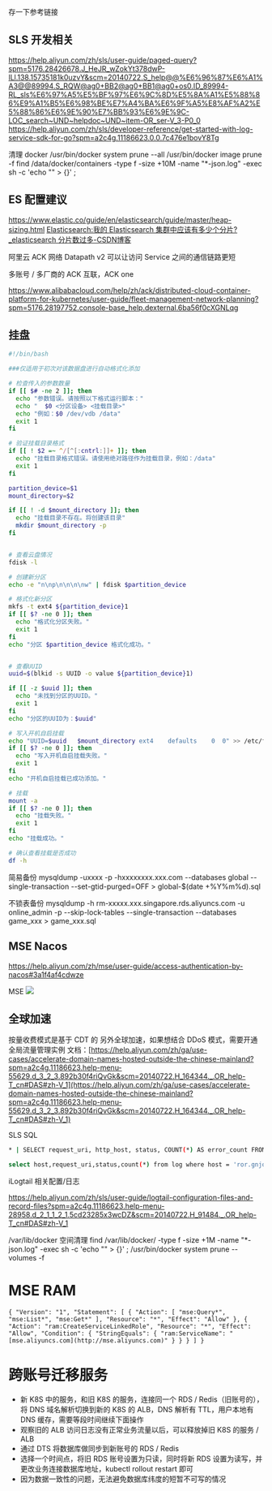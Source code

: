 

存一下参考链接


## SLS 开发相关
https://help.aliyun.com/zh/sls/user-guide/paged-query?spm=5176.28426678.J_HeJR_wZokYt378dwP-lLl.138.15735181k0uzvY&scm=20140722.S_help@@%E6%96%87%E6%A1%A3@@89994.S_RQW@ag0+BB2@ag0+BB1@ag0+os0.ID_89994-RL_sls%E6%97%A5%E5%BF%97%E6%9C%8D%E5%8A%A1%E5%88%86%E9%A1%B5%E6%98%BE%E7%A4%BA%E6%9F%A5%E8%AF%A2%E5%88%86%E6%9E%90%E7%BB%93%E6%9E%9C-LOC_search~UND~helpdoc~UND~item-OR_ser-V_3-P0_0
https://help.aliyun.com/zh/sls/developer-reference/get-started-with-log-service-sdk-for-go?spm=a2c4g.11186623.0.0.7c476e1bovY8Tg



清理 docker 
 /usr/bin/docker system prune --all
 /usr/bin/docker image prune -f
 find /data/docker/containers -type f -size +10M -name "*-json.log" -exec sh -c 'echo "" > {}' \;

## ES 配置建议
https://www.elastic.co/guide/en/elasticsearch/guide/master/heap-sizing.html
[Elasticsearch:我的 Elasticsearch 集群中应该有多少个分片?_elasticsearch 分片数过多-CSDN博客](https://elasticstack.blog.csdn.net/article/details/125715198)


阿里云 ACK 网络
Datapath v2 可以让访问 Service 之间的通信链路更短


多账号 / 多厂商的 ACK 互联，ACK one

https://www.alibabacloud.com/help/zh/ack/distributed-cloud-container-platform-for-kubernetes/user-guide/fleet-management-network-planning?spm=5176.28197752.console-base_help.dexternal.6ba56f0cXGNLqg
## 挂盘

```bash
#!/bin/bash

###仅适用于初次对该数据盘进行自动格式化添加

# 检查传入的参数数量
if [[ $# -ne 2 ]]; then
  echo "参数错误。请按照以下格式运行脚本："
  echo "  $0 <分区设备> <挂载目录>"
  echo "例如：$0 /dev/vdb /data"
  exit 1
fi

# 验证挂载目录格式
if [[ ! $2 =~ ^/[^[:cntrl:]]+ ]]; then
  echo "挂载目录格式错误。请使用绝对路径作为挂载目录，例如：/data"
  exit 1
fi

partition_device=$1
mount_directory=$2

if [[ ! -d $mount_directory ]]; then
  echo "挂载目录不存在。将创建该目录"
  mkdir $mount_directory -p
fi


# 查看云盘情况
fdisk -l

# 创建新分区
echo -e "n\np\n\n\n\nw" | fdisk $partition_device

# 格式化新分区
mkfs -t ext4 ${partition_device}1
if [[ $? -ne 0 ]]; then
  echo "格式化分区失败。"
  exit 1
fi
echo "分区 $partition_device 格式化成功。"


# 查看UUID
uuid=$(blkid -s UUID -o value ${partition_device}1)

if [[ -z $uuid ]]; then
  echo "未找到分区的UUID。"
  exit 1
fi
echo "分区的UUID为：$uuid"

# 写入开机自启挂载
echo "UUID=$uuid   $mount_directory ext4    defaults    0  0" >> /etc/fstab
if [[ $? -ne 0 ]]; then
  echo "写入开机自启挂载失败。"
  exit 1
fi
echo "开机自启挂载已成功添加。"

# 挂载
mount -a
if [[ $? -ne 0 ]]; then
  echo "挂载失败。"
  exit 1
fi
echo "挂载成功。"

# 确认查看挂载是否成功
df -h
```


简易备份
mysqldump -uxxxx -p -hxxxxxxxx.xxx.com --databases  global  --single-transaction  --set-gtid-purged=OFF > global-$(date +%Y%m%d).sql

不锁表备份
mysqldump -h rm-xxxxx.xxx.singapore.rds.aliyuncs.com -u online_admin -p --skip-lock-tables --single-transaction --databases game_xxx > game_xxx.sql


## MSE Nacos
https://help.aliyun.com/zh/mse/user-guide/access-authentication-by-nacos#3a1f4af4cdwze

MSE 
![](assets/备忘录/备忘录_image_1.png)



## 全球加速
按量收费模式是基于 CDT 的
另外全球加速，如果想结合 DDoS 模式，需要开通全局流量管理实例
文档：[https://help.aliyun.com/zh/ga/use-cases/accelerate-domain-names-hosted-outside-the-chinese-mainland?spm=a2c4g.11186623.help-menu-55629.d_3_2_3.892b30f4riQvGk&scm=20140722.H_164344._.OR_help-T_cn#DAS#zh-V_1](https://help.aliyun.com/zh/ga/use-cases/accelerate-domain-names-hosted-outside-the-chinese-mainland?spm=a2c4g.11186623.help-menu-55629.d_3_2_3.892b30f4riQvGk&scm=20140722.H_164344._.OR_help-T_cn#DAS#zh-V_1)



SLS SQL

```bash
* | SELECT request_uri, http_host, status, COUNT(*) AS error_count FROM log WHERE request_uri LIKE '%account%' AND status >= 500 AND status < 600 GROUP BY request_uri, http_host, status

select host,request_uri,status,count(*) from log where host = 'ror.gnjoy.hk' and request_uri = '/ROR24Xmas' group by host,request_uri,status
```


iLogtail 相关配置/日志

https://help.aliyun.com/zh/sls/user-guide/logtail-configuration-files-and-record-files?spm=a2c4g.11186623.help-menu-28958.d_2_1_1_2_1.5cd23285x3wcDZ&scm=20140722.H_91484._.OR_help-T_cn#DAS#zh-V_1





/var/lib/docker 空间清理
find /var/lib/docker/ -type f -size +1M -name "*-json.log" -exec sh -c 'echo "" > {}' \; 
/usr/bin/docker system prune --volumes -f



# MSE RAM

```
{ "Version": "1", "Statement": [ { "Action": [ "mse:Query*", "mse:List*", "mse:Get*" ], "Resource": "*", "Effect": "Allow" }, { "Action": "ram:CreateServiceLinkedRole", "Resource": "*", "Effect": "Allow", "Condition": { "StringEquals": { "ram:ServiceName": "[mse.aliyuncs.com](http://mse.aliyuncs.com)" } } } ] }
```


# 跨账号迁移服务 

- 新 K8S 中的服务，和旧 K8S 的服务，连接同一个 RDS / Redis（旧账号的），将 DNS 域名解析切换到新的 K8S 的 ALB，DNS 解析有 TTL，用户本地有 DNS 缓存，需要等段时间继续下面操作
- 观察旧的 ALB 访问日志没有正常业务流量以后，可以释放掉旧 K8S 的服务 / ALB
- 通过 DTS 将数据库做同步到新账号的 RDS / Redis
- 选择一个时间点，将旧 RDS 账号设置为只读，同时将新 RDS 设置为读写，并更改业务连接数据库地址，kubectl rollout restart 即可
- 因为数据一致性的问题，无法避免数据库纬度的短暂不可写的情况